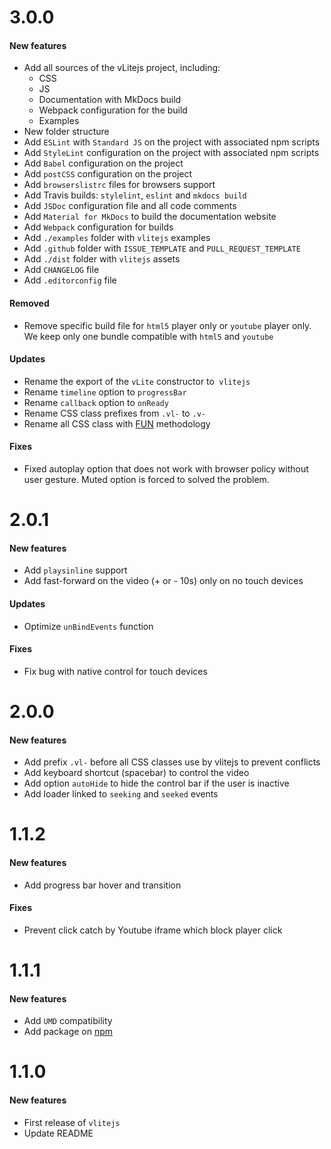 # 3.0.0

#### New features

* Add all sources of the vLitejs project, including:
    * CSS
    * JS
    * Documentation with MkDocs build
    * Webpack configuration for the build
    * Examples
* New folder structure
* Add `ESLint` with `Standard JS` on the project with associated npm scripts
* Add `StyleLint` configuration on the project with associated npm scripts
* Add `Babel` configuration on the project
* Add `postCSS` configuration on the project
* Add `browserslistrc` files for browsers support
* Add Travis builds: `stylelint`, `eslint` and `mkdocs build`
* Add `JSDoc` configuration file and all code comments
* Add `Material for MkDocs` to build the documentation website
* Add `Webpack` configuration for builds
* Add `./examples` folder with `vlitejs` examples
* Add `.github` folder with `ISSUE_TEMPLATE` and `PULL_REQUEST_TEMPLATE`
* Add `./dist` folder with `vlitejs` assets
* Add `CHANGELOG` file
* Add `.editorconfig` file

#### Removed

* Remove specific build file for `html5` player only or `youtube` player only. We keep only one bundle compatible with `html5` and `youtube`

#### Updates

* Rename the export of the `vLite` constructor to` vlitejs`
* Rename `timeline` option to `progressBar`
* Rename `callback` option to `onReady`
* Rename CSS class prefixes from `.vl-` to `.v-`
* Rename all CSS class with [FUN](https://benfrain.com/enduring-css-writing-style-sheets-rapidly-changing-long-lived-projects/#h-H2_5) methodology

#### Fixes

* Fixed autoplay option that does not work with browser policy without user gesture. Muted option is forced to solved the problem.


# 2.0.1

#### New features

* Add `playsinline` support
* Add fast-forward on the video (+ or - 10s) only on no touch devices

#### Updates

* Optimize `unBindEvents` function

#### Fixes

* Fix bug with native control for touch devices


# 2.0.0

#### New features

* Add prefix `.vl-` before all CSS classes use by vlitejs to prevent conflicts
* Add keyboard shortcut (spacebar) to control the video
* Add option `autoHide` to hide the control bar if the user is inactive
* Add loader linked to `seeking` and `seeked` events


# 1.1.2

#### New features

* Add progress bar hover and transition

#### Fixes

* Prevent click catch by Youtube iframe which block player click


# 1.1.1

#### New features

* Add `UMD` compatibility
* Add package on [npm](https://www.npmjs.com/package/vlitejs)


# 1.1.0

#### New features

* First release of `vlitejs`
* Update README
